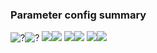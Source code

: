 ### Parameter config summary 
<tr><td><img alt="?" src="neurons_C1_Full.png"/></td><td><img alt="?" src="traces_neuron_Full_C1.png"/></td></tr>
<tr><td><img alt=" " src="neuron_activity_C1_Full.png"/></td><td><img alt=" " src="traces_neuron_activity_Full_C1.png"/></td></tr>
<tr><td><img alt=" " src="muscles_C1_Full.png"/></td><td><img alt=" " src="traces_muscles_Full_C1.png"/></td></tr>
<tr><td><img alt=" " src="muscle_activity_C1_Full.png"/></td><td><img alt=" " src="traces_muscles_activity_Full_C1.png"/></td></tr>
